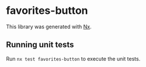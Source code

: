 # favorites-button

This library was generated with [Nx](https://nx.dev).

## Running unit tests

Run `nx test favorites-button` to execute the unit tests.
